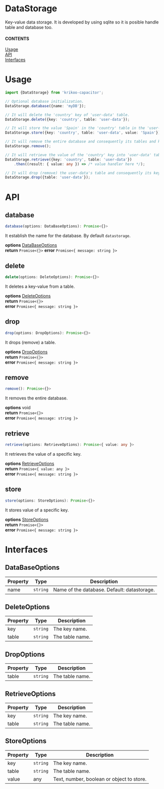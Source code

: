 # DataStorage
Key-value data storage. It is developed by using sqlite so it is posible handle table and database too.

#### CONTENTS
[Usage](#usage)  
[API](#api)  
[Interfaces](#interfaces)  

# Usage

```typescript
import {DataStorage} from 'krikoo-capacitor';

// Optional database initialization.
DataStorage.database({name: 'myDB'});

// It will delete the 'country' key of 'user-data' table.
DataStorage.delete({key: 'country', table: 'user-data'});

// It will store the value 'Spain' in the 'country' table in the 'user-data' table. 
DataStorage.store({key: 'country', table: 'user-data', value: 'Spain'});

// It will remove the entire database and consequently its tables and key-values. 
DataStorage.remove();

// It will retrieve the value of the 'country' key into 'user-data' table. 
DataStorage.retrieve({key: 'country', table: 'user-data'})
    .then((result: { value: any }) => /* value handler here */);

// It will drop (remove) the user-data's table and consequently its key-values.
DataStorage.drop({table: 'user-data'});
```

# API

## database
```typescript
database(options: DataBaseOptions): Promise<{}>
```
It establish the name for the database. By default `datastorage`.

**options** [DataBaseOptions](#interfaces)  
**return** `Promise<{}>`
**error** `Promise<{ message: string }>`  

## delete
```typescript
delete(options: DeleteOptions): Promise<{}>
```
It deletes a key-value from a table.

**options** [DeleteOptions](#interfaces)  
**return** `Promise<{}>`   
**error** `Promise<{ message: string }>`  

## drop
```typescript
drop(options: DropOptions): Promise<{}>
```
It drops (remove) a table.

**options** [DropOptions](#interfaces)  
**return** `Promise<{}>`  
**error** `Promise<{ message: string }>`  

## remove
```typescript
remove(): Promise<{}>
```
It removes the entire database.

**options** void  
**return** `Promise<{}>`  
**error** `Promise<{ message: string }>`  

## retrieve
```typescript
retrieve(options: RetrieveOptions): Promise<{ value: any }>
```
It retrieves the value of a specific key.

**options** [RetrieveOptions](#interfaces)  
**return** `Promise<{ value: any }>`  
**error** `Promise<{ message: string }>`  

## store
```typescript
store(options: StoreOptions): Promise<{}>
```
It stores value of a specific key.

**options** [StoreOptions](#interfaces)  
**return** `Promise<{}>`  
**error** `Promise<{ message: string }>`  

# Interfaces
 
## DataBaseOptions
| Property | Type | Description |
|--|--|--|
| name | `string` | Name of the database. Default: datastorage. |

## DeleteOptions
| Property | Type | Description |
|--|--|--|
| key | `string` | The key name. |
| table | `string` | The table name. |

## DropOptions
| Property | Type | Description |
|--|--|--|
| table | `string` | The table name. |

## RetrieveOptions
| Property | Type | Description |
|--|--|--|
| key | `string` | The key name. |
| table | `string` | The table name. |

## StoreOptions
| Property | Type | Description |
|--|--|--|
| key | `string` | The key name. |
| table | `string` | The table name. |
| value | any | Text, number, boolean or object to store. |
